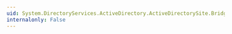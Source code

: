```yaml
---
uid: System.DirectoryServices.ActiveDirectory.ActiveDirectorySite.BridgeheadServers
internalonly: False
---
```

